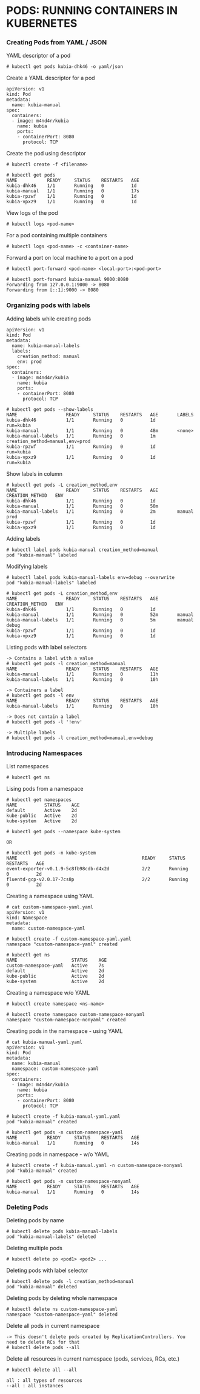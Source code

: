 # PODS: RUNNING CONTAINERS IN KUBERNETES

### Creating Pods from YAML / JSON

YAML descriptor of a pod

```
# kubectl get pods kubia-dhk46 -o yaml/json
````

Create a YAML descriptor for a pod

```
apiVersion: v1
kind: Pod
metadata:
  name: kubia-manual
spec:
  containers:
  - image: m4nd4r/kubia
    name: kubia
    ports:
    - containerPort: 8080
      protocol: TCP
```

Create the pod using descriptor

```
# kubectl create -f <filename>
```
```
# kubectl get pods
NAME           READY     STATUS    RESTARTS   AGE
kubia-dhk46    1/1       Running   0          1d
kubia-manual   1/1       Running   0          17s
kubia-rpzwf    1/1       Running   0          1d
kubia-vpxz9    1/1       Running   0          1d
```

View logs of the pod

```
# kubectl logs <pod-name>
```

For a pod containing multiple containers

```
# kubectl logs <pod-name> -c <container-name>
```

Forward a port on local machine to a port on a pod

```
# kubectl port-forward <pod-name> <local-port>:<pod-port>

# kubectl port-forward kubia-manual 9000:8080
Forwarding from 127.0.0.1:9000 -> 8080
Forwarding from [::1]:9000 -> 8080
```

### Organizing pods with labels

Adding labels while creating pods

```
apiVersion: v1
kind: Pod
metadata:
  name: kubia-manual-labels
  labels:
    creation_method: manual
    env: prod
spec:
  containers:
  - image: m4nd4r/kubia
    name: kubia
    ports:
    - containerPort: 8080
      protocol: TCP
```
```
# kubectl get pods --show-labels
NAME                  READY     STATUS    RESTARTS   AGE       LABELS
kubia-dhk46           1/1       Running   0          1d        run=kubia
kubia-manual          1/1       Running   0          48m       <none>
kubia-manual-labels   1/1       Running   0          1m        creation_method=manual,env=prod
kubia-rpzwf           1/1       Running   0          1d        run=kubia
kubia-vpxz9           1/1       Running   0          1d        run=kubia
```

Show labels in column

```
# kubectl get pods -L creation_method,env
NAME                  READY     STATUS    RESTARTS   AGE       CREATION_METHOD   ENV
kubia-dhk46           1/1       Running   0          1d                          
kubia-manual          1/1       Running   0          50m                         
kubia-manual-labels   1/1       Running   0          2m        manual            prod
kubia-rpzwf           1/1       Running   0          1d                          
kubia-vpxz9           1/1       Running   0          1d
```

Adding labels

```
# kubectl label pods kubia-manual creation_method=manual
pod "kubia-manual" labeled
```

Modifying labels

```
# kubectl label pods kubia-manual-labels env=debug --overwrite
pod "kubia-manual-labels" labeled
```
```
# kubectl get pods -L creation_method,env
NAME                  READY     STATUS    RESTARTS   AGE       CREATION_METHOD   ENV
kubia-dhk46           1/1       Running   0          1d                          
kubia-manual          1/1       Running   0          52m       manual            
kubia-manual-labels   1/1       Running   0          5m        manual            debug
kubia-rpzwf           1/1       Running   0          1d                          
kubia-vpxz9           1/1       Running   0          1d                          
```

Listing pods with label selectors

```
-> Contains a label with a value
# kubectl get pods -l creation_method=manual
NAME                  READY     STATUS    RESTARTS   AGE
kubia-manual          1/1       Running   0          11h
kubia-manual-labels   1/1       Running   0          10h

-> Containers a label
# kubectl get pods -l env
NAME                  READY     STATUS    RESTARTS   AGE
kubia-manual-labels   1/1       Running   0          10h

-> Does not contain a label
# kubectl get pods -l '!env'

-> Multiple labels
# kubectl get pods -l creation_method=manual,env=debug
```

### Introducing Namespaces

List namespaces

```
# kubectl get ns
```

Lising pods from a namespace

```
# kubectl get namespaces
NAME          STATUS    AGE
default       Active    2d
kube-public   Active    2d
kube-system   Active    2d

# kubectl get pods --namespace kube-system

OR

# kubectl get pods -n kube-system
NAME                                              READY     STATUS    RESTARTS   AGE
event-exporter-v0.1.9-5c8fb98cdb-d4x2d            2/2       Running   0          2d
fluentd-gcp-v2.0.17-7cs8p                         2/2       Running   0          2d
```

Creating a namespace using YAML

```
# cat custom-namespace-yaml.yaml 
apiVersion: v1
kind: Namespace
metadata:
  name: custom-namespace-yaml

# kubectl create -f custom-namespace-yaml.yaml 
namespace "custom-namespace-yaml" created

# kubectl get ns
NAME                    STATUS    AGE
custom-namespace-yaml   Active    7s
default                 Active    2d
kube-public             Active    2d
kube-system             Active    2d
```

Creating a namespace w/o YAML

```
# kubectl create namespace <ns-name>
```
```
# kubectl create namespace custom-namespace-nonyaml
namespace "custom-namespace-nonyaml" created
```

Creating pods in the namespace - using YAML

```
# cat kubia-manual-yaml.yaml
apiVersion: v1
kind: Pod
metadata:
  name: kubia-manual
  namespace: custom-namespace-yaml
spec:
  containers:
  - image: m4nd4r/kubia
    name: kubia
    ports:
    - containerPort: 8080
      protocol: TCP

# kubectl create -f kubia-manual-yaml.yaml 
pod "kubia-manual" created

# kubectl get pods -n custom-namespace-yaml
NAME           READY     STATUS    RESTARTS   AGE
kubia-manual   1/1       Running   0          14s
```

Creating pods in namespace - w/o YAML

```
# kubectl create -f kubia-manual.yaml -n custom-namespace-nonyaml
pod "kubia-manual" created

# kubectl get pods -n custom-namespace-nonyaml
NAME           READY     STATUS    RESTARTS   AGE
kubia-manual   1/1       Running   0          14s
```

### Deleting Pods

Deleting pods by name

```
# kubectl delete pods kubia-manual-labels
pod "kubia-manual-labels" deleted
```

Deleting multiple pods

```
# kubectl delete po <pod1> <pod2> ...
```

Deleting pods with label selector

```
# kubectl delete pods -l creation_method=manual
pod "kubia-manual" deleted
```

Deleting pods by deleting whole namespace

```
# kubectl delete ns custom-namespace-yaml
namespace "custom-namespace-yaml" deleted
```

Delete all pods in current namespace

```
-> This doesn't delete pods created by ReplicationControllers. You need to delete RCs for that
# kubectl delete pods --all
```

Delete all resources in current namespace (pods, services, RCs, etc.)

```
# kubectl delete all --all

all : all types of resources
--all : all instances
```

